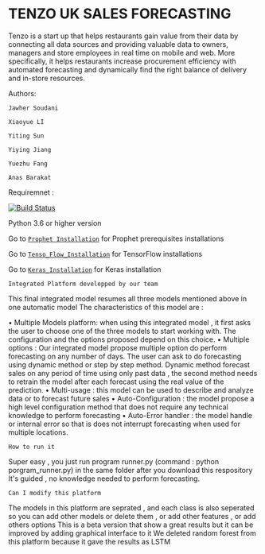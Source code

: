 # TENZO UK SALES FORECASTING

Tenzo is a start up that helps restaurants gain value from their data by connecting all data
sources and providing valuable data to owners, managers and store employees in real time
on mobile and web. More specifically, it helps restaurants increase procurement efficiency
with automated forecasting and dynamically find the right balance of delivery and in-store
resources.


Authors: 
```
Jawher Soudani

Xiaoyue LI

Yiting Sun

Yiying Jiang

Yuezhu Fang

Anas Barakat

```
Requiremnet :


[![Build Status](https://www.gotenzo.com/wp-content/themes/tenzo_new3/img/logo-big.png)](https://www.google.com)

Python 3.6 or higher version


Go to [`Prophet Installation`](https://facebook.github.io/prophet/docs/installation.html) for Prophet prerequisites installations

Go to [`Tenso_Flow_Installation`](https://www.tensorflow.org/install/) for TensorFlow installations

Go to [`Keras_Installation`](https://keras.io/) for Keras installation



```
Integrated Platform develepped by our team
```

This final integrated model resumes all three models mentioned above in one automatic model
The characteristics of this model are :

• Multiple Models platform: when using this integrated model , it first asks the user
to choose one of the three models to start working with. The configuration and the
options proposed depend on this choice.
• Multiple options : Our integrated model propose multiple option do perform forecasting
on any number of days. The user can ask to do forecasting using dynamic method or
step by step method. Dynamic method forecast sales on any period of time using only
past data , the second method needs to retrain the model after each forecast using the
real value of the prediction.
• Multi-usage : this model can be used to describe and analyze data or to forecast future
sales
• Auto-Configuration : the model propose a high level configuration method that does
not require any technical knowledge to perform forecasting
• Auto-Error handler : the model handle or internal error so that is does not interrupt
forecasting when used for multiple locations.

```
How to run it
```

Super easy , you just run program runner.py  (command : python porgram_runner.py) in the same folder after you download this respository
It's guided , no knowledge needed to perform forecasting.

```
Can I modify this platform
```

The models in this platform are seprated , and each class is also seperated so you can add other models or delete them , or add other features , or add others options
This is a beta version that show a great results but it can be improved by adding graphical interface to it
We deleted random forest from this platform because it gave the results as LSTM



